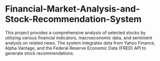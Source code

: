 # Financial-Market-Analysis-and-Stock-Recommendation-System
This project provides a comprehensive analysis of selected stocks by utilizing various financial indicators, macroeconomic data, and sentiment analysis on related news. The system integrates data from Yahoo Finance, Alpha Vantage, and the Federal Reserve Economic Data (FRED) API to generate stock recommendations.
